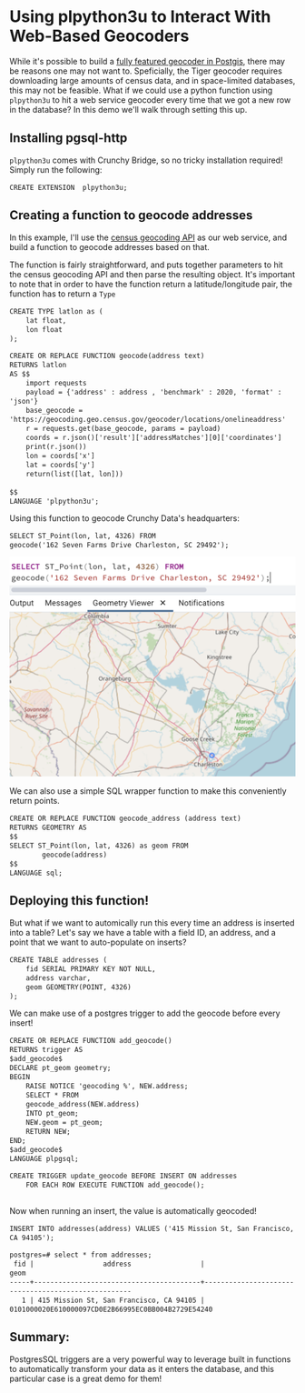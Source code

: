 # Using plpython3u to Interact With Web-Based Geocoders

While it's possible to build a [fully featured geocoder in Postgis](https://postgis.net/docs/postgis_installation.html#install_tiger_geocoder_extension),
there may be reasons one may not want to. Speficially, the Tiger geocoder requires downloading large amounts of census data, and in space-limited databases, this may not be feasible. 
What if we could use  a python function using `plpython3u` to hit a web service geocoder every time that we got a new row in the database? In this demo we'll walk through setting this up. 


## Installing pgsql-http

`plpython3u` comes with Crunchy Bridge, so no tricky installation required!  
Simply run the following: 
```
CREATE EXTENSION  plpython3u;
```

## Creating a function to geocode addresses 

In this example, I'll use the [census geocoding API](https://geocoding.geo.census.gov/geocoder/Geocoding_Services_API.html) as our web service, and build a function to geocode addresses based on that. 

The function is fairly straightforward, and puts together parameters to hit the census geocoding API and then parse the resulting object. It's important to note that in order to have the function return a latitude/longitude
pair, the function has to return a `Type`

```
CREATE TYPE latlon as (
	lat float,
	lon float
); 
```

```
CREATE OR REPLACE FUNCTION geocode(address text)
RETURNS latlon
AS $$
	import requests
	payload = {'address' : address , 'benchmark' : 2020, 'format' : 'json'}
	base_geocode = 'https://geocoding.geo.census.gov/geocoder/locations/onelineaddress'
	r = requests.get(base_geocode, params = payload)
	coords = r.json()['result']['addressMatches'][0]['coordinates']
	print(r.json())
	lon = coords['x']
	lat = coords['y']
	return(list([lat, lon]))

$$
LANGUAGE 'plpython3u';

```

Using this function to geocode Crunchy Data's headquarters:

```
SELECT ST_Point(lon, lat, 4326) FROM 
geocode('162 Seven Farms Drive Charleston, SC 29492');
```
![Geocoded Crunchy HQ](geocode_1.png)


We can also use a simple SQL wrapper function to make this conveniently return points.

```
CREATE OR REPLACE FUNCTION geocode_address (address text)
RETURNS GEOMETRY AS 
$$
SELECT ST_Point(lon, lat, 4326) as geom FROM
		geocode(address)
$$
LANGUAGE sql;
```


## Deploying this function! 

But what if we want to automically run this every time an address is inserted into a table? Let's say we have a table with a field ID, an address, and a point that we want to auto-populate on inserts?

```
CREATE TABLE addresses (
	fid SERIAL PRIMARY KEY NOT NULL,
	address varchar,
	geom GEOMETRY(POINT, 4326)
);
```

We can make use of a postgres trigger to add the geocode before every insert! 


```
CREATE OR REPLACE FUNCTION add_geocode()
RETURNS trigger AS
$add_geocode$ 
DECLARE pt_geom geometry;
BEGIN 
	RAISE NOTICE 'geocoding %', NEW.address;
	SELECT * FROM
	geocode_address(NEW.address)
	INTO pt_geom;
	NEW.geom = pt_geom;
	RETURN NEW;
END;
$add_geocode$ 
LANGUAGE plpgsql;
```

```
CREATE TRIGGER update_geocode BEFORE INSERT ON addresses
    FOR EACH ROW EXECUTE FUNCTION add_geocode();
	
```

Now when running an insert, the value is automatically geocoded! 

```
INSERT INTO addresses(address) VALUES ('415 Mission St, San Francisco, CA 94105');
```

```
postgres=# select * from addresses;
 fid |                 address                 |                        geom
-----+-----------------------------------------+----------------------------------------------------
   1 | 415 Mission St, San Francisco, CA 94105 | 0101000020E610000097CD0E2B66995EC0BB004B2729E54240
```

## Summary: 

PostgresSQL triggers are a very powerful way to leverage built in functions to automatically transform your data as it enters the database, and this particular case is a great demo for them!






